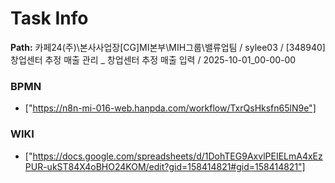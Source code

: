 # Task Info

**Path:** 카페24(주)\본사사업장\[CG]MI본부\MIH그룹\밸류업팀 / sylee03 / [348940] 창업센터 추정 매출 관리 _ 창업센터 추정 매출 입력 / 2025-10-01_00-00-00

### BPMN
- ["https://n8n-mi-016-web.hanpda.com/workflow/TxrQsHksfn65lN9e"]

### WIKI
- ["https://docs.google.com/spreadsheets/d/1DohTEG9AxvlPEIELmA4xEzPUR-ukST84X4oBHO24KOM/edit?gid=158414821#gid=158414821"]

